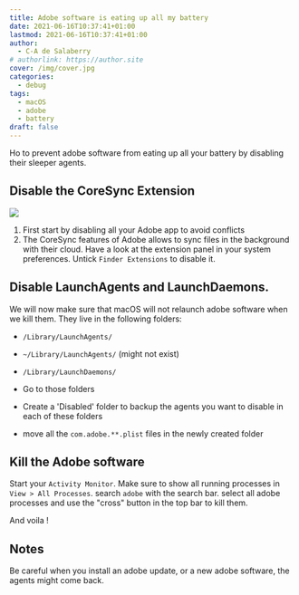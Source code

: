```yaml
---
title: Adobe software is eating up all my battery
date: 2021-06-16T10:37:41+01:00
lastmod: 2021-06-16T10:37:41+01:00
author:
  - C-A de Salaberry
# authorlink: https://author.site
cover: /img/cover.jpg
categories:
  - debug
tags:
  - macOS
  - adobe
  - battery
draft: false
---
```


Ho to prevent adobe software from eating up all your battery by disabling their sleeper agents.

<!--more-->

## Disable the CoreSync Extension

![](./assets/disable-core-sync-extension-screenshot.png)

1. First start by disabling all your Adobe app to avoid conflicts
2. The CoreSync features of Adobe allows to sync files in the background with their cloud.
Have a look at the extension panel in your system preferences. Untick `Finder Extensions` to disable it.

## Disable LaunchAgents and LaunchDaemons.

We will now make sure that macOS will not relaunch adobe software when we kill them. They live in the following folders:
- `/Library/LaunchAgents/`
- `~/Library/LaunchAgents/` (might not exist)
- `/Library/LaunchDaemons/`

- Go to those folders
- Create a 'Disabled' folder to backup the agents you want to disable in each of these folders
- move all the `com.adobe.**.plist` files in the newly created folder

## Kill the Adobe software

Start your `Activity Monitor`. Make sure to show all running processes in `View > All Processes`.
search `adobe` with the search bar.
select all adobe processes and use the "cross" button in the top bar to kill them.

And voila !

## Notes

Be careful when you install an adobe update, or a new adobe software, the agents might come back.


